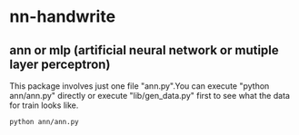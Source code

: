 # nn-handwrite

## ann or mlp (artificial neural network or mutiple layer perceptron)
This package involves just one file "ann.py".You can execute "python ann/ann.py" directly or execute "lib/gen_data.py" first to see what the data for train looks like.
```
python ann/ann.py
```
